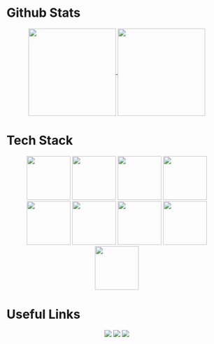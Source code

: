 <h1>Github Stats</h1>
<section align="center">
  <a href="https://github.com/rumaier/github-readme-stats">
  <img height=200 align="center" src="https://github-readme-stats.vercel.app/api?username=rumaier&theme=material-palenight" />
</a>
<a href="https://github.com/rumaier/convoychat">
  <img height=200 align="center" src="https://github-readme-stats.vercel.app/api/top-langs?username=rumaier&theme=material-palenight&layout=compact&card_width=320" />
</a>
</section> 
<h1>Tech Stack</h1>
<section align="center" >
  <img src="https://cdn.jsdelivr.net/gh/devicons/devicon@latest/icons/lua/lua-original.svg" width="100" />
  <img src="https://cdn.jsdelivr.net/gh/devicons/devicon@latest/icons/html5/html5-original.svg" width="100" />
  <img src="https://cdn.jsdelivr.net/gh/devicons/devicon@latest/icons/css3/css3-original.svg" width="100" />
  <img src="https://cdn.jsdelivr.net/gh/devicons/devicon@latest/icons/javascript/javascript-original.svg" width="100" />
  <img src="https://cdn.jsdelivr.net/gh/devicons/devicon@latest/icons/typescript/typescript-original.svg" width="100" />
  <img src="https://cdn.jsdelivr.net/gh/devicons/devicon@latest/icons/vitejs/vitejs-original.svg" width="100" />
  <img src="https://cdn.jsdelivr.net/gh/devicons/devicon@latest/icons/react/react-original.svg" width="100" />
  <img src="https://cdn.jsdelivr.net/gh/devicons/devicon@latest/icons/mysql/mysql-original.svg" width="100" />
  <img src="https://cdn.jsdelivr.net/gh/devicons/devicon@latest/icons/photoshop/photoshop-original.svg" width="100" />
</section>
<h1>Useful Links</h1>
<section align="center">
  <a href="https://discord.gg/rscripts" target="_blank"><img src="https://github.com/user-attachments/assets/93483cab-6a28-4f4d-88d3-92520a0f81bb"></a>
  <a href="https://www.rscripts.store/" target="_blank"><img src="https://github.com/user-attachments/assets/f1642eaf-348a-4699-88f2-57c929f149a7"></a>
  <a href="https://rscripts.gitbook.io/" target="_blank"><img src="https://github.com/user-attachments/assets/7131f16b-ee85-42ea-85fd-a493b8cc31ef"></a>
</section>
<!---
rumaier/rumaier is a ✨ special ✨ repository because its `README.md` (this file) appears on your GitHub profile.
You can click the Preview link to take a look at your changes.
---> 
